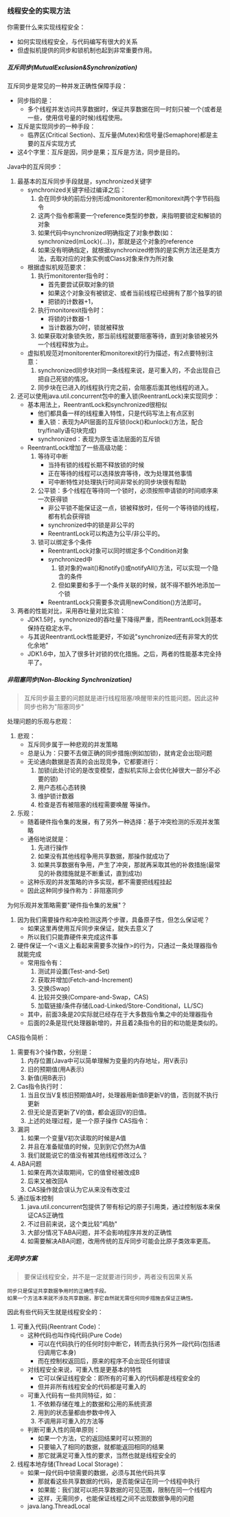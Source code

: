 ### 线程安全的实现方法

你需要什么来实现线程安全：
* 如何实现线程安全，与代码编写有很大的关系
* 但虚拟机提供的同步和锁机制也起到非常重要作用。

##### 互斥同步(MutualExclusion&Synchronization)

互斥同步是常见的一种并发正确性保障手段：
* 同步指的是：
    * 多个线程并发访问共享数据时，保证共享数据在同一时刻只被一个(或者是一些，使用信号量的时候)线程使用。
* 互斥是实现同步的一种手段：
    * 临界区(Critical Section)、互斥量(Mutex)和信号量(Semaphore)都是主要的互斥实现方式
* 这4个字里：互斥是因，同步是果；互斥是方法，同步是目的。

Java中的互斥同步：
1. 最基本的互斥同步手段就是，synchronized关键字
    * synchronized关键字经过编译之后：
        1. 会在同步块的前后分别形成monitorenter和monitorexit两个字节码指令
        2. 这两个指令都需要一个reference类型的参数，来指明要锁定和解锁的对象
        3. 如果代码中synchronized明确指定了对象参数(如：synchronized(mLock){...})，那就是这个对象的reference
        4. 如果没有明确指定，就根据synchronized修饰的是实例方法还是类方法，去取对应的对象实例或Class对象来作为所对象
    * 根据虚拟机规范要求：
        1. 执行monitorenter指令时：
            * 首先要尝试获取对象的锁
            * 如果这个对象没有被锁定、或者当前线程已经拥有了那个独享的锁
            * 把锁的计数器+1，
        2. 执行monitorexit指令时：
            * 将锁的计数器-1
            * 当计数器为0时，锁就被释放
        3. 如果获取对象锁失败，那当前线程就要阻塞等待，直到对象锁被另外一个线程释放为止。
    * 虚拟机规范对monitorenter和monitorexit的行为描述，有2点要特别注意：
        1. synchronized同步块对同一条线程来说，是可重入的，不会出现自己把自己死锁的情况。
        2. 同步块在已进入的线程执行完之前，会阻塞后面其他线程的进入。
2. 还可以使用java.util.concurrent包中的重入锁(ReentrantLock)来实现同步：
    * 基本用法上，ReentrantLock和synchronized很相似
        * 他们都具备一样的线程重入特性，只是代码写法上有点区别
        * 重入锁：表现为API层面的互斥锁(lock()和unlock()方法，配合try/finally语句块完成)
        * synchronized：表现为原生语法层面的互斥锁
    * ReentrantLock增加了一些高级功能：
        1. 等待可中断
            * 当持有锁的线程长期不释放锁的时候
            * 正在等待的线程可以选择放弃等待，改为处理其他事情
            * 可中断特性对处理执行时间非常长的同步块很有帮助
        2. 公平锁：多个线程在等待同一个锁时，必须按照申请锁的时间顺序来一次获得锁
            * 非公平锁不能保证这一点，锁被释放时，任何一个等待锁的线程，都有机会获得锁
            * synchronized中的锁是非公平的
            * ReentrantLock可以构造为公平/非公平的。
        3. 锁可以绑定多个条件
            * ReentrantLock对象可以同时绑定多个Condition对象
            * synchronized中
                1. 锁对象的wait()和notify()或notifyAll()方法，可以实现一个隐含的条件
                2. 但如果要和多于一个条件关联的时候，就不得不额外地添加一个锁
            * ReentrantLock只需要多次调用newCondition()方法即可。
3. 两者的性能对比，采用吞吐量对比实验：
     * JDK1.5时，synchronized的吞吐量下降得严重，而ReentrantLock则基本保持在稳定水平。
     * 与其说ReentrantLock性能更好，不如说"synchronized还有非常大的优化余地"
     * JDK1.6中，加入了很多针对锁的优化措施。之后，两者的性能基本完全持平了。

##### 非阻塞同步(Non-Blocking Synchronization)

> 互斥同步最主要的问题就是进行线程阻塞/唤醒带来的性能问题。因此这种同步也称为"阻塞同步"

处理问题的乐观与悲观：
1. 悲观：
    * 互斥同步属于一种悲观的并发策略
    * 总是认为：只要不去做正确的同步措施(例如加锁)，就肯定会出现问题
    * 无论通向数据是否真的会出现竞争，它都要进行：
        1. 加锁(此处讨论的是改变模型，虚拟机实际上会优化掉很大一部分不必要的锁)
        2. 用户态核心态转换
        3. 维护锁计数器
        4. 检查是否有被阻塞的线程需要唤醒 等操作。
2. 乐观：
    * 随着硬件指令集的发展，有了另外一种选择：基于冲突检测的乐观并发策略
    * 通俗地说就是：
        1. 先进行操作
        2. 如果没有其他线程争用共享数据，那操作就成功了
        3. 如果共享数据有争用，产生了冲突，那就再采取其他的补救措施(最常见的补救措施就是不断重试，直到成功)
    * 这种乐观的并发策略的许多实现，都不需要把线程挂起
    * 因此这种同步操作称为：非阻塞同步

为何乐观并发策略需要"硬件指令集的发展"？
1. 因为我们需要操作和冲突检测这两个步骤，具备原子性，但怎么保证呢？
    * 如果这里再使用互斥同步来保证，就失去意义了
    * 所以我们只能靠硬件来完成这件事
2. 硬件保证一个<语义上看起来需要多次操作>的行为，只通过一条处理器指令就能完成
    * 常用指令有：
        1. 测试并设置(Test-and-Set)
        2. 获取并增加(Fetch-and-Increment)
        3. 交换(Swap)
        4. 比较并交换(Compare-and-Swap，CAS)
        5. 加载链接/条件存储(Load-Linked/Store-Conditional，LL/SC)
    * 其中，前面3条是20实际就已经存在于大多数指令集之中的处理器指令
    * 后面的2条是现代处理器新增的，并且着2条指令的目的和功能是类似的。

CAS指令简析：
1. 需要有3个操作数，分别是：
    1. 内存位置(Java中可以简单理解为变量的内存地址，用V表示)
    2. 旧的预期值(用A表示)
    3. 新值(用B表示)
2. Cas指令执行时：
    1. 当且仅当V复核旧预期值A时，处理器用新值B更新V的值，否则就不执行更新
    2. 但无论是否更新了V的值，都会返回V的旧值。
    3. 上述的处理过程，是一个原子操作
CAS指令：
1. 漏洞
    1. 如果一个变量V初次读取的时候是A值
    2. 并且在准备赋值的时候，见到到它仍然为A值
    3. 我们就能说它的值没有被其他线程修改过么？
2. ABA问题
    1. 如果在两次读取期间，它的值曾经被改成B
    2. 后来又被改回A
    3. CAS操作就会误认为它从来没有改变过
3. 通过版本控制
    1. java.util.concurrent包提供了带有标记的原子引用类，通过控制版本来保证CAS正确性
    2. 不过目前来说，这个类比较"鸡肋"
    3. 大部分情况下ABA问题，并不会影响程序并发的正确性
    4. 如需要解决ABA问题，改用传统的互斥同步可能会比原子类效率更高。

##### 无同步方案

> 要保证线程安全，并不是一定就要进行同步，两者没有因果关系

```
同步只是保证共享数据争用时的正确性手段。
如果一个方法本来就不涉及共享数据，那它自然就无需任何同步措施去保证正确性。
```

因此有些代码天生就是线程安全的：
1. 可重入代码(Reentrant Code)：
    * 这种代码也叫作纯代码(Pure Code)
        * 可以在代码执行的任何时刻中断它，转而去执行另外一段代码(包括递归调用它本身)
        * 而在控制权返回后，原来的程序不会出现任何错误
    * 对线程安全来说，可重入性是更基本的特性
        * 它可以保证线程安全：即所有的可重入的代码都是线程安全的
        * 但并非所有线程安全的代码都是可重入的
    * 可重入代码有一些共同特征，如：
        1. 不依赖存储在堆上的数据和公用的系统资源
        2. 用到的状态量都由参数中传入
        3. 不调用非可重入的方法等
    * 判断可重入性的简单原则：
        * 如果一个方法，它的返回结果时可以预测的
        * 只要输入了相同的数据，就都能返回相同的结果
        * 那它就满足可重入性的要求，当然也就是线程安全的
2. 线程本地存储(Thread Local Storage)：
    * 如果一段代码中锁需要的数据，必须与其他代码共享
        * 那就看这些共享数据的代码，是否能保证在同一个线程中执行
        * 如果能：我们就可以把共享数据的可见范围，限制在同一个线程内
        * 这样，无需同步，也能保证线程之间不出现数据争用的问题
    * java.lang.ThreadLocal